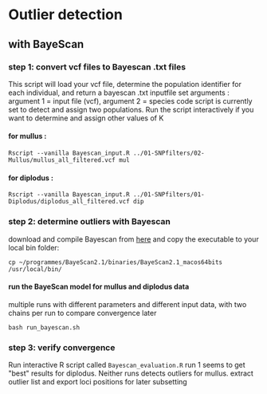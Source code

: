 # Outlier detection
## with BayeScan

### step 1: convert vcf files to Bayescan .txt files

This script will load your vcf file, determine the population identifier for each individual, and return a bayescan .txt inputfile
set arguments : argument 1 = input file (vcf), argument 2 = species code
script is currently set to detect and assign two populations. Run the script interactively if you want to determine and assign other values of K

#### for mullus :
```
Rscript --vanilla Bayescan_input.R ../01-SNPfilters/02-Mullus/mullus_all_filtered.vcf mul
```

#### for diplodus :
```
Rscript --vanilla Bayescan_input.R ../01-SNPfilters/01-Diplodus/diplodus_all_filtered.vcf dip
```

### step 2: determine outliers with Bayescan

download and compile Bayescan from [here](http://cmpg.unibe.ch/software/BayeScan/download.html) and copy the executable to your local bin folder:
```
cp ~/programmes/BayeScan2.1/binaries/BayeScan2.1_macos64bits /usr/local/bin/
```
#### run the BayeScan model for mullus and diplodus data
multiple runs with different parameters and different input data, with two chains per run to compare convergence later
```
bash run_bayescan.sh
```
### step 3: verify convergence
Run interactive R script called `Bayescan_evaluation.R`
run 1 seems to get "best" results for diplodus. Neither runs detects outliers for mullus.
extract outlier list and export loci positions for later subsetting
